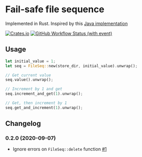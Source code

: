 # Fail-safe file sequence

Implemented in Rust.
Inspired by this [Java implementation](https://commons.apache.org/proper/commons-transaction/apidocs/org/apache/commons/transaction/file/FileSequence.html)

[![Crates.io](https://img.shields.io/crates/v/file-seq)](https://crates.io/crates/file-seq)
[![GitHub Workflow Status (with event)](https://img.shields.io/github/actions/workflow/status/jonhkr/rust-file-seq/rust.yml)](https://github.com/jonhkr/rust-file-seq/actions)

## Usage

```rust
let initial_value = 1;
let seq = FileSeq::new(store_dir, initial_value).unwrap();

// Get current value
seq.value().unwrap();

// Increment by 1 and get
seq.increment_and_get(1).unwrap();

// Get, then increment by 1
seq.get_and_increment(1).unwrap();
```

## Changelog

### 0.2.0 (2020-09-07)
- Ignore errors on `FileSeq::delete` function [\#1](https://github.com/jonhkr/rust-file-seq/pull/1)

